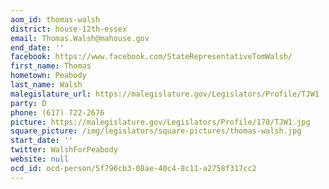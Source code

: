 ```yaml
---
aom_id: thomas-walsh
district: house-12th-essex
email: Thomas.Walsh@mahouse.gov
end_date: ''
facebook: https://www.facebook.com/StateRepresentativeTomWalsh/
first_name: Thomas
hometown: Peabody
last_name: Walsh
malegislature_url: https://malegislature.gov/Legislators/Profile/TJW1
party: D
phone: (617) 722-2676
picture: https://malegislature.gov/Legislators/Profile/170/TJW1.jpg
square_picture: /img/legislators/square-pictures/thomas-walsh.jpg
start_date: ''
twitter: WalshForPeabody
website: null
ocd_id: ocd-person/5f796cb3-08ae-40c4-8c11-a2758f317cc2
---
```

